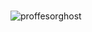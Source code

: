 <br>
<p align="left"> <img src="https://komarev.com/ghpvc/?username=proffesorghost" alt="proffesorghost" /> </p>
</br>
